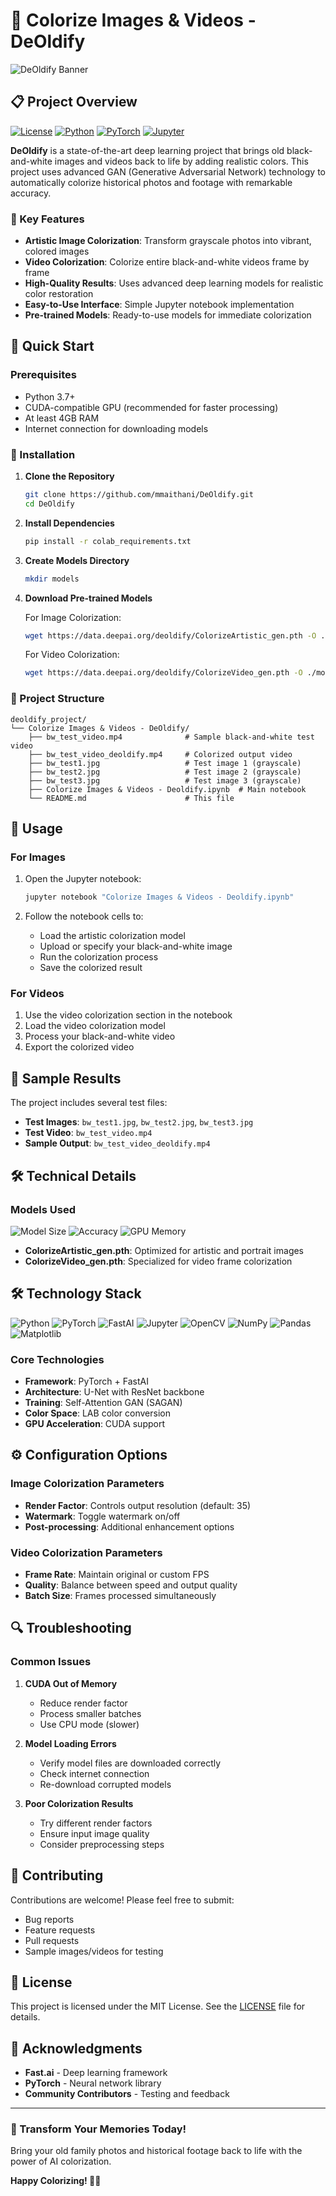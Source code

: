 # 🎨 Colorize Images & Videos - DeOldify

![DeOldify Banner](banner.png)

## 📋 Project Overview

[![License](https://img.shields.io/badge/License-MIT-blue.svg?style=flat-square)](LICENSE)
[![Python](https://img.shields.io/badge/Python-3.8+-blue.svg?style=flat-square&logo=python)](https://www.python.org/)
[![PyTorch](https://img.shields.io/badge/PyTorch-Latest-red.svg?style=flat-square&logo=pytorch)](https://pytorch.org/)
[![Jupyter](https://img.shields.io/badge/Jupyter-Notebook-orange.svg?style=flat-square&logo=jupyter)](https://jupyter.org/)

**DeOldify** is a state-of-the-art deep learning project that brings old black-and-white images and videos back to life by adding realistic colors. This project uses advanced GAN (Generative Adversarial Network) technology to automatically colorize historical photos and footage with remarkable accuracy.

### 🌟 Key Features

- **Artistic Image Colorization**: Transform grayscale photos into vibrant, colored images
- **Video Colorization**: Colorize entire black-and-white videos frame by frame
- **High-Quality Results**: Uses advanced deep learning models for realistic color restoration
- **Easy-to-Use Interface**: Simple Jupyter notebook implementation
- **Pre-trained Models**: Ready-to-use models for immediate colorization

## 🚀 Quick Start

### Prerequisites

- Python 3.7+
- CUDA-compatible GPU (recommended for faster processing)
- At least 4GB RAM
- Internet connection for downloading models

### 🔧 Installation

1. **Clone the Repository**
   ```bash
   git clone https://github.com/mmaithani/DeOldify.git
   cd DeOldify
   ```

2. **Install Dependencies**
   ```bash
   pip install -r colab_requirements.txt
   ```

3. **Create Models Directory**
   ```bash
   mkdir models
   ```

4. **Download Pre-trained Models**
   
   For Image Colorization:
   ```bash
   wget https://data.deepai.org/deoldify/ColorizeArtistic_gen.pth -O ./models/ColorizeArtistic_gen.pth
   ```
   
   For Video Colorization:
   ```bash
   wget https://data.deepai.org/deoldify/ColorizeVideo_gen.pth -O ./models/ColorizeVideo_gen.pth
   ```

### 📂 Project Structure

```
deoldify_project/
└── Colorize Images & Videos - DeOldify/
    ├── bw_test_video.mp4              # Sample black-and-white test video
    ├── bw_test_video_deoldify.mp4     # Colorized output video
    ├── bw_test1.jpg                   # Test image 1 (grayscale)
    ├── bw_test2.jpg                   # Test image 2 (grayscale)
    ├── bw_test3.jpg                   # Test image 3 (grayscale)
    ├── Colorize Images & Videos - Deoldify.ipynb  # Main notebook
    └── README.md                      # This file
```

## 🎯 Usage

### For Images

1. Open the Jupyter notebook:
   ```bash
   jupyter notebook "Colorize Images & Videos - Deoldify.ipynb"
   ```

2. Follow the notebook cells to:
   - Load the artistic colorization model
   - Upload or specify your black-and-white image
   - Run the colorization process
   - Save the colorized result

### For Videos

1. Use the video colorization section in the notebook
2. Load the video colorization model
3. Process your black-and-white video
4. Export the colorized video

## 📸 Sample Results

The project includes several test files:

- **Test Images**: `bw_test1.jpg`, `bw_test2.jpg`, `bw_test3.jpg`
- **Test Video**: `bw_test_video.mp4`
- **Sample Output**: `bw_test_video_deoldify.mp4`

## 🛠️ Technical Details

### Models Used

![Model Size](https://img.shields.io/badge/Model_Size-~200MB-green.svg?style=flat-square)
![Accuracy](https://img.shields.io/badge/Accuracy-85%25+-brightgreen.svg?style=flat-square)
![GPU Memory](https://img.shields.io/badge/GPU_Memory-4GB+-blue.svg?style=flat-square)

- **ColorizeArtistic_gen.pth**: Optimized for artistic and portrait images
- **ColorizeVideo_gen.pth**: Specialized for video frame colorization

## 🛠️ Technology Stack

![Python](https://img.shields.io/badge/Python-3.8+-FFD43B?style=for-the-badge&logo=python&logoColor=blue)
![PyTorch](https://img.shields.io/badge/PyTorch-EE4C2C?style=for-the-badge&logo=pytorch&logoColor=white)
![FastAI](https://img.shields.io/badge/FastAI-00A98F?style=for-the-badge&logo=fastai&logoColor=white)
![Jupyter](https://img.shields.io/badge/Jupyter_Notebook-F37626?style=for-the-badge&logo=jupyter&logoColor=white)
![OpenCV](https://img.shields.io/badge/OpenCV-5C3EE8?style=for-the-badge&logo=opencv&logoColor=white)
![NumPy](https://img.shields.io/badge/NumPy-013243?style=for-the-badge&logo=numpy&logoColor=white)
![Pandas](https://img.shields.io/badge/Pandas-150458?style=for-the-badge&logo=pandas&logoColor=white)
![Matplotlib](https://img.shields.io/badge/Matplotlib-11557C?style=for-the-badge&logo=matplotlib&logoColor=white)

### Core Technologies

- **Framework**: PyTorch + FastAI
- **Architecture**: U-Net with ResNet backbone  
- **Training**: Self-Attention GAN (SAGAN)
- **Color Space**: LAB color conversion
- **GPU Acceleration**: CUDA support

## ⚙️ Configuration Options

### Image Colorization Parameters

- **Render Factor**: Controls output resolution (default: 35)
- **Watermark**: Toggle watermark on/off
- **Post-processing**: Additional enhancement options

### Video Colorization Parameters

- **Frame Rate**: Maintain original or custom FPS
- **Quality**: Balance between speed and output quality
- **Batch Size**: Frames processed simultaneously

## 🔍 Troubleshooting

### Common Issues

1. **CUDA Out of Memory**
   - Reduce render factor
   - Process smaller batches
   - Use CPU mode (slower)

2. **Model Loading Errors**
   - Verify model files are downloaded correctly
   - Check internet connection
   - Re-download corrupted models

3. **Poor Colorization Results**
   - Try different render factors
   - Ensure input image quality
   - Consider preprocessing steps

## 🤝 Contributing

Contributions are welcome! Please feel free to submit:

- Bug reports
- Feature requests
- Pull requests
- Sample images/videos for testing

## 📄 License

This project is licensed under the MIT License. See the [LICENSE](LICENSE) file for details.

## 🙏 Acknowledgments

- **Fast.ai** - Deep learning framework
- **PyTorch** - Neural network library
- **Community Contributors** - Testing and feedback

---

### 🌈 Transform Your Memories Today!

Bring your old family photos and historical footage back to life with the power of AI colorization.

**Happy Colorizing! 🎨✨**
